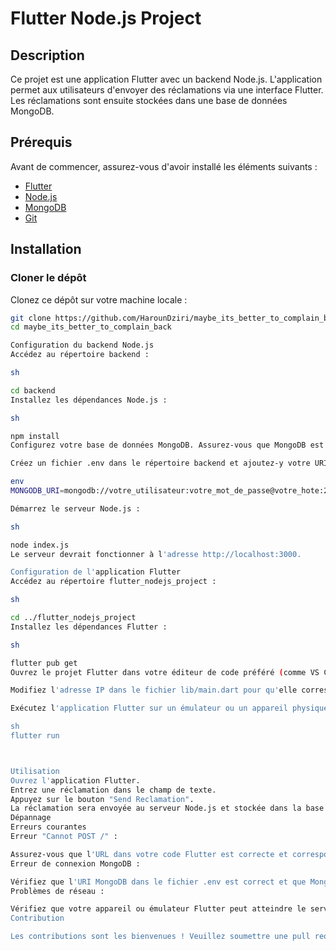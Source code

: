 # Flutter Node.js Project

## Description

Ce projet est une application Flutter avec un backend Node.js. L'application permet aux utilisateurs d'envoyer des réclamations via une interface Flutter. Les réclamations sont ensuite stockées dans une base de données MongoDB.

## Prérequis

Avant de commencer, assurez-vous d'avoir installé les éléments suivants :

- [Flutter](https://flutter.dev/docs/get-started/install)
- [Node.js](https://nodejs.org/en/download/)
- [MongoDB](https://docs.mongodb.com/manual/installation/)
- [Git](https://git-scm.com/downloads)

## Installation

### Cloner le dépôt

Clonez ce dépôt sur votre machine locale :

```sh
git clone https://github.com/HarounDziri/maybe_its_better_to_complain_back.git
cd maybe_its_better_to_complain_back

Configuration du backend Node.js
Accédez au répertoire backend :

sh

cd backend
Installez les dépendances Node.js :

sh

npm install
Configurez votre base de données MongoDB. Assurez-vous que MongoDB est en cours d'exécution sur votre machine ou sur un serveur accessible. Créez une base de données et obtenez l'URI de connexion.

Créez un fichier .env dans le répertoire backend et ajoutez-y votre URI MongoDB :

env
MONGODB_URI=mongodb://votre_utilisateur:votre_mot_de_passe@votre_hote:27017/votre_base_de_donnees

Démarrez le serveur Node.js :

sh

node index.js
Le serveur devrait fonctionner à l'adresse http://localhost:3000.

Configuration de l'application Flutter
Accédez au répertoire flutter_nodejs_project :

sh

cd ../flutter_nodejs_project
Installez les dépendances Flutter :

sh

flutter pub get
Ouvrez le projet Flutter dans votre éditeur de code préféré (comme VS Code ou Android Studio).

Modifiez l'adresse IP dans le fichier lib/main.dart pour qu'elle corresponde à l'adresse IP de votre serveur Node.js. Remplacez http://192.168.137.1:3000 par http://localhost:3000 ou par l'adresse IP correcte si vous utilisez un autre réseau.

Exécutez l'application Flutter sur un émulateur ou un appareil physique :

sh
flutter run



Utilisation
Ouvrez l'application Flutter.
Entrez une réclamation dans le champ de texte.
Appuyez sur le bouton "Send Reclamation".
La réclamation sera envoyée au serveur Node.js et stockée dans la base de données MongoDB.
Dépannage
Erreurs courantes
Erreur "Cannot POST /" :

Assurez-vous que l'URL dans votre code Flutter est correcte et correspond à l'adresse de votre serveur Node.js.
Erreur de connexion MongoDB :

Vérifiez que l'URI MongoDB dans le fichier .env est correct et que MongoDB est en cours d'exécution.
Problèmes de réseau :

Vérifiez que votre appareil ou émulateur Flutter peut atteindre le serveur Node.js sur le réseau. Si vous utilisez un émulateur, assurez-vous d'utiliser http://10.0.2.2:3000 pour accéder à localhost.
Contribution

Les contributions sont les bienvenues ! Veuillez soumettre une pull request ou ouvrir une issue pour discuter des changements.
